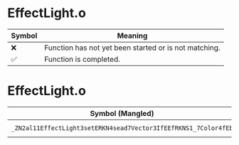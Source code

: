 # EffectLight.o
| Symbol | Meaning 
| ------------- | ------------- 
| :x: | Function has not yet been started or is not matching. 
| :white_check_mark: | Function is completed. 


# EffectLight.o
| Symbol (Mangled) | Symbol (Demangled) | Decompiled? |
| ------------- |  ------------- | ------------- |
| `_ZN2al11EffectLight3setERKN4sead7Vector3IfEEfRKNS1_7Color4fEb` | `al::EffectLight::set(sead::Vector3<float> const&,float,sead::Color4f const&,bool)` | :x: |

